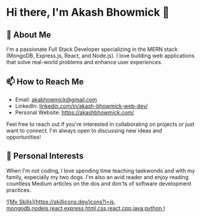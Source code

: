 # Hi there, I'm Akash Bhowmick 👋

## 🚀 About Me
I'm a passionate Full Stack Developer specializing in the MERN stack (MongoDB, Express.js, React, and Node.js). I love building web applications that solve real-world problems and enhance user experiences.

## 📫 How to Reach Me
- Email: [akabhowmick@gmail.com](mailto:akabhowmick@gmail.com)
- LinkedIn: [linkedin.com/in/akash-bhowmick-web-dev/](https://www.linkedin.com/in/akash-bhowmick-web-dev/)
- Personal Website: https://akashbhowmick.com/

  
Feel free to reach out if you're interested in collaborating on projects or just want to connect. I'm always open to discussing new ideas and opportunities!

## 🌱 Personal Interests
When I'm not coding, I love spending time teaching taekwondo and with my family, especially my two dogs. I'm also an avid reader and enjoy reading countless Medium articles on the dos and don'ts of software development practices.


[![My Skills](https://skillicons.dev/icons?i=js, mongodb,nodejs,react,express,html,css,react,cpp,java,python )](https://skillicons.dev)



